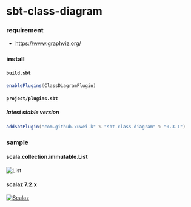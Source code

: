 # sbt-class-diagram

### requirement

- <https://www.graphviz.org/>

### install

#### `build.sbt`

```scala
enablePlugins(ClassDiagramPlugin)
```

#### `project/plugins.sbt`

##### latest stable version

```scala
addSbtPlugin("com.github.xuwei-k" % "sbt-class-diagram" % "0.3.1")
```

### sample

#### scala.collection.immutable.List

![List](https://raw.githubusercontent.com/xuwei-k/sbt-class-diagram/master/sample/list.png)


#### scalaz 7.2.x

[![Scalaz](https://xuwei-k.github.io/scalaz-docs/diagram1.svg)](https://xuwei-k.github.io/scalaz-docs/diagram1.svg)
